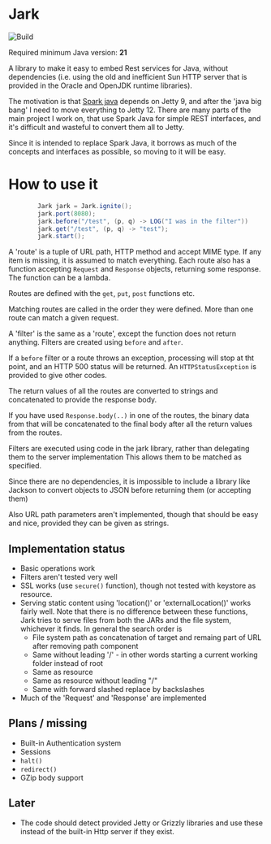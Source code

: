 # Jark
![Build](https://github.com/shalomcrown/Jark/actions/workflows/maven.yml/badge.svg)

Required minimum Java version: **21**

A library to make it easy to embed Rest services for Java, without dependencies (i.e. using the old 
and inefficient Sun HTTP server that is provided in the Oracle and OpenJDK runtime libraries).

The motivation is that [Spark java](https://github.com/perwendel/spark) depends on Jetty 9, and after 
the 'java big bang' I need to move everything to Jetty 12. There are many parts of the main project I work on,
that use Spark Java for simple REST interfaces, and it's difficult and wasteful to convert them all to Jetty.

Since it is intended to replace Spark Java, it borrows as much of the concepts and interfaces 
as possible, so moving to it will be easy.

# How to use it
```java
        Jark jark = Jark.ignite();
        jark.port(8080);
        jark.before("/test", (p, q) -> LOG("I was in the filter"))
        jark.get("/test", (p, q) -> "test");
        jark.start();
```

A 'route' is a tuple of URL path, HTTP method and accept MIME type. If any item is missing, 
it is assumed to match everything. Each route also has a function accepting `Request` and `Response`
objects, returning some response. The function can be a lambda.

Routes are defined with the `get`, `put`, `post` functions etc.

Matching routes are called in the order they were defined. 
More than one route can match a given request.

A 'filter' is the same as a 'route', except the function does not return anything. 
Filters are created using `before` and `after`.

If a `before` filter or a route throws an exception, processing will stop at tht point, 
and an HTTP 500 status will be returned. An `HTTPStatusException` is provided to give other codes.

The return values of all the routes are converted to strings and concatenated to provide the 
response body.

If you have used `Response.body(..)` in one of the routes, the binary data from that will be concatenated to
the final body after all the return values from the routes.

Filters are executed using code in the jark library, rather than delegating them to the server 
implementation This allows them to be matched as specified.

Since there are no dependencies, it is impossible to include a library like Jackson to convert objects 
to JSON before returning them (or accepting them)

Also URL path parameters aren't implemented, though that should be easy and nice, provided they can be
given as strings.

## Implementation status
* Basic operations work
* Filters aren't tested very well
* SSL works (use `secure()` function), though not tested with keystore as resource.
* Serving static content using 'location()' or 'externalLocation()' works fairly well. Note that there
is no difference between these functions, Jark tries to serve files from both the JARs and the file 
system, whichever it finds. In general the search order is
  - File system path as concatenation of target and remaing part of URL after removing path component
  - Same without leading '/' - in other words starting a current working folder instead of root
  - Same as resource
  - Same as resource without leading "/"
  - Same with forward slashed replace by backslashes  
* Much of the 'Request' and 'Response' are implemented

## Plans / missing
* Built-in Authentication system
* Sessions
* `halt()`
* `redirect()`
* GZip body support

## Later
* The code should detect provided Jetty or Grizzly libraries and use these instead of the 
built-in Http server if they exist.
